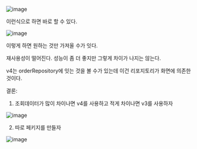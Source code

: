 ![image](https://user-images.githubusercontent.com/108928206/193970287-702091b5-4a7d-4a0f-abac-e18eb4acf29f.png)

이런식으로 하면 바로 할 수 있다.

![image](https://user-images.githubusercontent.com/108928206/193970679-178a67a8-08a8-4eb5-82b9-cdeedd4051de.png)

이렇게 하면 원하는 것만 가져올 수가 잇다.

재사용성이 떨어진다. 성능이 좀 더 좋지만 그렇게 차이가 나지는 않는다.

v4는 orderRepository에 잇는 것을 볼 수가 있는데 이건 리포지토리가 화면에 의존한 것이다.

결론: 

1. 조회데이터가 많이 차이나면 v4를 사용하고 적게 차이나면 v3를 사용하자

![image](https://user-images.githubusercontent.com/108928206/193972264-a0e8d15f-f6c9-4942-894c-3b0be2d58f5f.png)

2. 따로 페키지를 만들자

![image](https://user-images.githubusercontent.com/108928206/193972672-c371b34f-b607-4379-b714-8e51359da215.png)


